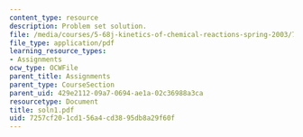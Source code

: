 ```yaml
---
content_type: resource
description: Problem set solution.
file: /media/courses/5-68j-kinetics-of-chemical-reactions-spring-2003/7257cf201cd156a4cd3895db8a29f60f_soln1.pdf
file_type: application/pdf
learning_resource_types:
- Assignments
ocw_type: OCWFile
parent_title: Assignments
parent_type: CourseSection
parent_uid: 429e2112-09a7-0694-ae1a-02c36988a3ca
resourcetype: Document
title: soln1.pdf
uid: 7257cf20-1cd1-56a4-cd38-95db8a29f60f
---
```

